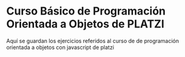 # Curso Básico de Programación Orientada a Objetos de PLATZI
Aquí se guardan los ejercicios referidos al curso de de programación orientada a objetos con javascript de platzi

